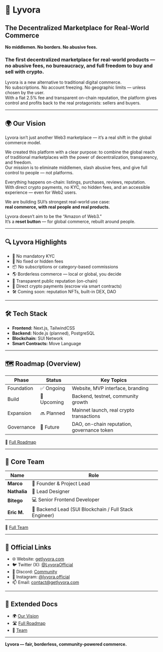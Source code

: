 #  🧬 Lyvora

## The Decentralized Marketplace for Real-World Commerce
**No middlemen. No borders. No abusive fees.**

### The first decentralized marketplace for real-world products — no abusive fees, no bureaucracy, and full freedom to buy and sell with crypto.

Lyvora is a new alternative to traditional digital commerce.  
No subscriptions. No account freezing. No geographic limits — unless chosen by the user.  
With a flat 2.5% fee and transparent on-chain reputation, the platform gives control and profits back to the real protagonists: sellers and buyers.

---

## 🌍 Our Vision

Lyvora isn’t just another Web3 marketplace — it’s a real shift in the global commerce model.

We created this platform with a clear purpose: to combine the global reach of traditional marketplaces with the power of decentralization, transparency, and freedom.  
Our mission is to eliminate middlemen, slash abusive fees, and give full control to people — not platforms.

Everything happens on-chain: listings, purchases, reviews, reputation.  
With direct crypto payments, no KYC, no hidden fees, and an accessible experience — even for Web2 users.

We are building SUI’s strongest real-world use case:  
**real commerce, with real people and real products.**

Lyvora doesn’t aim to be the “Amazon of Web3.”  
It’s a **reset button** — for global commerce, rebuilt around people.

---

## 🔍 Lyvora Highlights

- 🚫 No mandatory KYC  
- 💸 No fixed or hidden fees  
- 📦 No subscriptions or category-based commissions  
- 🌎 Borderless commerce — local or global, you decide  
- 🧾 Transparent public reputation (on-chain)  
- 🤝 Direct crypto payments (escrow via smart contracts)  
- 🛠️ Coming soon: reputation NFTs, built-in DEX, DAO

---

## 🛠️ Tech Stack

- **Frontend:** Next.js, TailwindCSS  
- **Backend:** Node.js (planned), PostgreSQL  
- **Blockchain:** SUI Network  
- **Smart Contracts:** Move Language

---

## 🗺️ Roadmap (Overview)

| Phase       | Status       | Key Topics                                      |
|-------------|--------------|-------------------------------------------------|
| Foundation  | ✅ Ongoing     | Website, MVP interface, branding                |
| Build       | 🔄 Upcoming    | Backend, testnet, community growth             |
| Expansion   | 🔜 Planned     | Mainnet launch, real crypto transactions       |
| Governance  | 🚧 Future      | DAO, on-chain reputation, governance token     |

📄 [Full Roadmap](./ROADMAP.md)

---

## 👥 Core Team

| Name        | Role                                                          |
|-------------|---------------------------------------------------------------|
| **Marco**   | 🧠 Founder & Project Lead                                     |
| **Nathalia**| 🎨 Lead Designer                                              |
| **Bitego**  | 💻 Senior Frontend Developer                                  |
| **Eric M.** | 🔧 Backend Lead (SUI Blockchain / Full Stack Engineer)        |

📄 [Full Team](./TEAM.md)

---

## 🔗 Official Links

- 🌐 Website: [getlyvora.com](https://getlyvora.com)  
- 🐦 Twitter (X): [@LyvoraOfficial](https://x.com/lyvoraofficial)  
- 💬 Discord: [Community](https://discord.gg/fvhQMjNUkn)  
- 📸 Instagram: [@lyvora.official](https://instagram.com/lyvora.official)  
- 📫 Email: contact@getlyvora.com

---

## 📄 Extended Docs

- 🌍 [Our Vision](./VISION.md)  
- 🛣️ [Full Roadmap](./ROADMAP.md)  
- 👥 [Team](./TEAM.md)

---

**Lyvora — fair, borderless, community-powered commerce.**


